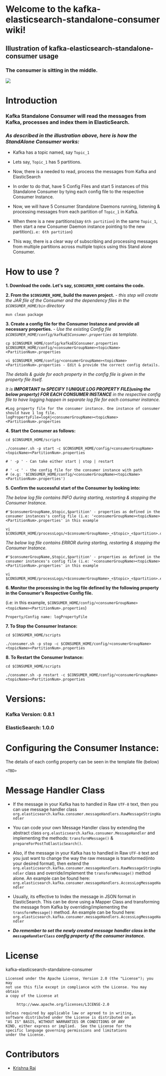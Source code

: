 # Welcome to the kafka-elasticsearch-standalone-consumer wiki!

## Illustration of kafka-elasticsearch-standalone-consumer usage

### The consumer is sitting in the middle.

![](https://raw.githubusercontent.com/reachkrishnaraj/kafka-elasticsearch/master/img/Kafka_ES_standalone_consumer.png)

# Introduction

### **Kafka Standalone Consumer will read the messages from Kafka, processes and index them in ElasticSearch.**

### _As described in the illustration above, here is how the StandAlone Consumer works:_

* Kafka has a topic named, say `Topic_1`

* Lets say, `Topic_1` has 5 partitions.

* Now, there is a needed to read, process the messages from Kafka and ElasticSearch

* In order to do that, have 5 Config Files and start 5 instances of this Standalone Consumer by tying each config file to the respective Consumer Instance.

* Now, we will have 5 Consumer Standalone Daemons running, listening & processing messages from each partition of `Topic_1` in Kafka.

* When there is a new partitions(say `6th partition`) in the same `Topic_1`, then start a new Consumer Daemon instance pointing to the new partition(`i.e: 6th partition`)

* This way, there is a clear way of subscribing and processing messages from multiple partitions across multiple topics using this Stand alone Consumer.

# How to use ?

**1. Download the code. Let's say, `$CONSUMER_HOME` contains the code.**

**2. From the `$CONSUMER_HOME`, build the maven project.** - _this step will create the JAR file of the Consumer and the dependency files in the ` $CONSUMER_HOME/bin ` directory_

    mvn clean package

**3. Create a config file for the Consumer Instance and provide all necessary properties.** - _Use the existing Config file `$CONSUMER_HOME/config/kafkaESConsumer.properties` as template._

    cp $CONSUMER_HOME/config/kafkaESConsumer.properties $CONSUMER_HOME/config/<consumerGroupName><topicName><PartitionNum>.properties

    vi $CONSUMER_HOME/config/<consumerGroupName><topicName><PartitionNum>.properties - Edit & provide the correct config details.


_The details & guide for each property in the config file is given in the property file itself._

_It is **IMPORTANT to SPECIFY 1 UNIQUE LOG PROPERTY FILE(using the below property) FOR EACH CONSUMER INSTANCE** in the respective config file to have logging happen in separate log file for each consumer instance._


    #Log property file for the consumer instance. One instance of consumer should have 1 log file.
    logPropertyFile=log4j<consumerGroupName><topicName><PartitionNum>.properties

**4. Start the Consumer as follows:**


    cd $CONSUMER_HOME/scripts

    ./consumer.sh -p start -c $CONSUMER_HOME/config/<consumerGroupName><topicName><PartitionNum>.properties

    # ' -p ' - Can take either start | stop | restart
    
    # ' -c ' - the config file for the consumer instance with path 
    # (e.g: '$CONSUMER_HOME/config/<consumerGroupName><topicName><PartitionNum>.properties')

**5. Confirm the successful start of the Consumer by looking into:**

_The below log file contains INFO during starting, restarting & stopping the Consumer Instance._

    #'$consumerGroupName,$topic,$partition' - properties as defined in the consumer instances's config file (i.e: '<consumerGroupName><topicName><PartitionNum>.properties' in this example
    
    vi $CONSUMER_HOME/processLogs/<$consumerGroupName>_<$topic>_<$partition>.out

_The below log file contains ERROR during starting, restarting & stopping the Consumer Instance._

    #'$consumerGroupName,$topic,$partition' - properties as defined in the consumer instances's config file (i.e: '<consumerGroupName><topicName><PartitionNum>.properties' in this example

    vi $CONSUMER_HOME/processLogs/<$consumerGroupName>_<$topic>_<$partition>.err

**6. Monitor the processing in the log file defined by the following property in the Consumer's Respective Config file.**

(i.e: in this example, `$CONSUMER_HOME/config/<consumerGroupName><topicName><PartitionNum>.properties`)

    Property/Config name: logPropertyFile

**7. To Stop the Consumer Instance:**

    cd $CONSUMER_HOME/scripts

    ./consumer.sh -p stop -c $CONSUMER_HOME/config/<consumerGroupName><topicName><PartitionNum>.properties

**8. To Restart the Consumer Instance:**

    cd $CONSUMER_HOME/scripts

    ./consumer.sh -p restart -c $CONSUMER_HOME/config/<consumerGroupName><topicName><PartitionNum>.properties

# Versions:

### Kafka Version: 0.8.1

### ElasticSearch: 1.0.0

# Configuring the Consumer Instance:

The details of each config property can be seen in the template file (below)

    <TBD>

# Message Handler Class

* If the message in your Kafka has to handled in Raw `UTF-8` text, then you can use message handler class `org.elasticsearch.kafka.consumer.messageHandlers.RawMessageStringHandler`

* You can code your own Message Handler class by extending the abstract class `org.elasticsearch.kafka.consumer.MessageHandler` and implementing the methods: `transformMessage()` & `prepareForPostToElasticSearch()`.

* Also, if the message in your Kafka has to handled in Raw `UTF-8` text and you just want to change the way the raw message is transformed(into your desired format), then extend the `org.elasticsearch.kafka.consumer.messageHandlers.RawMessageStringHandler` class and override/implement the `transformMessage()` method alone. An example can be found here: `org.elasticsearch.kafka.consumer.messageHandlers.AccessLogMessageHandler`

* Usually, its effective to Index the message in JSON format in ElasticSearch. This can be done using a Mapper Class and transforming the message from Kafka by overriding/implementing the `transformMessage()` method. An example can be found here: `org.elasticsearch.kafka.consumer.messageHandlers.AccessLogMessageHandler`

* _**Do remember to set the newly created message handler class in the `messageHandlerClass` config property of the consumer instance.**_

# License

kafka-elasticsearch-standalone-consumer

	Licensed under the Apache License, Version 2.0 (the "License"); you may
	not use this file except in compliance with the License. You may obtain
	a copy of the License at

	     http://www.apache.org/licenses/LICENSE-2.0

	Unless required by applicable law or agreed to in writing,
	software distributed under the License is distributed on an
	"AS IS" BASIS, WITHOUT WARRANTIES OR CONDITIONS OF ANY
	KIND, either express or implied.  See the License for the
	specific language governing permissions and limitations
	under the License.

# Contributors

 - [Krishna Raj](https://github.com/reachkrishnaraj)